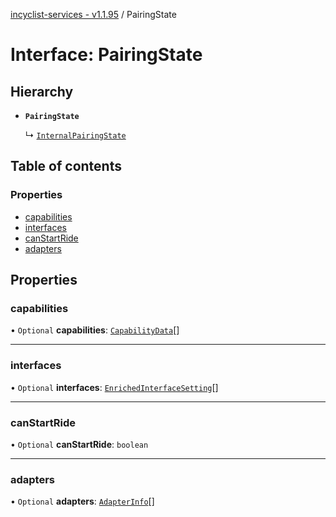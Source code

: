 [incyclist-services - v1.1.95](../README.md) / PairingState

# Interface: PairingState

## Hierarchy

- **`PairingState`**

  ↳ [`InternalPairingState`](InternalPairingState.md)

## Table of contents

### Properties

- [capabilities](PairingState.md#capabilities)
- [interfaces](PairingState.md#interfaces)
- [canStartRide](PairingState.md#canstartride)
- [adapters](PairingState.md#adapters)

## Properties

### capabilities

• `Optional` **capabilities**: [`CapabilityData`](CapabilityData.md)[]

___

### interfaces

• `Optional` **interfaces**: [`EnrichedInterfaceSetting`](EnrichedInterfaceSetting.md)[]

___

### canStartRide

• `Optional` **canStartRide**: `boolean`

___

### adapters

• `Optional` **adapters**: [`AdapterInfo`](AdapterInfo.md)[]
